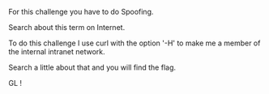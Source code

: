 For this challenge you have to do Spoofing.

Search about this term on Internet.

To do this challenge I use curl with the option '-H' to make me a member of the internal intranet network.

Search a little about that and you will find the flag.

GL !